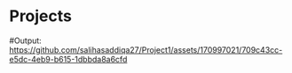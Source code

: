 # Projects
#Output:
https://github.com/salihasaddiqa27/Project1/assets/170997021/709c43cc-e5dc-4eb9-b615-1dbbda8a6cfd

